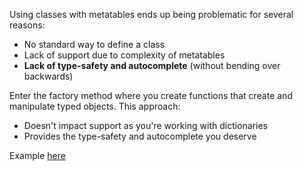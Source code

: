 Using classes with metatables ends up being problematic for several reasons:
- No standard way to define a class
- Lack of support due to complexity of metatables
- **Lack of type-safety and autocomplete** (without bending over backwards)

Enter the factory method where you create functions that create and manipulate typed objects. This approach:
- Doesn't impact support as you're working with dictionaries
- Provides the type-safety and autocomplete you deserve

Example [here](<https://www.youtube.com/watch?v=-E_L6-Yo8yQ>)